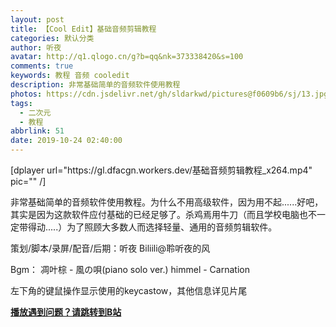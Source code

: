 ```yaml
---
layout: post
title: 【Cool Edit】基础音频剪辑教程
categories: 默认分类
author: 听夜
avatar: http://q1.qlogo.cn/g?b=qq&nk=373338420&s=100
comments: true
keywords: 教程 音频 cooledit
description: 非常基础简单的音频软件使用教程
photos: https://cdn.jsdelivr.net/gh/sldarkwd/pictures@f0609b6/sj/13.jpg
tags:
  - 二次元
  - 教程
abbrlink: 51
date: 2019-10-24 02:40:00
---
```

<!--markdown-->[dplayer url="https://gl.dfacgn.workers.dev/基础音频剪辑教程_x264.mp4" pic="" /]

非常基础简单的音频软件使用教程。为什么不用高级软件，因为用不起......好吧，其实是因为这款软件应付基础的已经足够了。杀鸡焉用牛刀（而且学校电脑也不一定带得动.....）为了照顾大多数人而选择轻量、通用的音频剪辑软件。

策划/脚本/录屏/配音/后期：听夜 Biliili@聆听夜的风

Bgm：
凋叶棕 - 風の唄(piano solo ver.)
himmel - Carnation

左下角的键鼠操作显示使用的keycastow，其他信息详见片尾

<a href="https://www.bilibili.com/video/av73086177" target="_blank"><strong><strong>播放遇到问题？请跳转到B站</strong></a>
